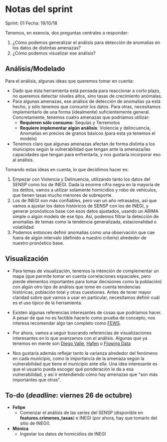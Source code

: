 # Notas del sprint
Sprint: 01
Fecha: 19/10/18

Tenemos, en esencia, dos preguntas centrales a responder:
1. ¿Cómo podemos generalizar el análisis para detección de anomalías en los datos de distintas amenazas?
2. ¿Cómo podemos visualizar ese análisis?

## Análisis/Modelado

Para el análisis, algunas ideas que queremos tomar en cuenta:
- Dado que esta herramienta está pensada para reaccionar a corto plazo, no queremos detectar niveles altos, sino tasas de crecimiento anómalas.
- Para algunas amenazas, ese análisis de detección de anomalías ya está hecho, y sólo tenemos que consumir los datos. Para otras, necesitamos implementarlo de una forma (idealmente) suficientemente general. Concretamente, tenemos cuatro amenazas que podríamos utilizar:
    - **Requieren sólo consumo**: Sequías y Terremotos
    - **Requiere implementar algún análisis**: Violencia y delincuencia, Anomalías en precios de granos básicos (para esta ya tenemos el modelo)
- Tenemos claro que algunas amenazas afectan de forma distinta a los municipios según la vulnerabilidad que tengan ante la amenaza/las capacidades que tengan para enfrentarla, y nos gustaría incorporar eso al análisis.

Tomando estas ideas en cuenta, lo que decidimos hacer es:
1. Empezar con Violencia y Delinuencia, utilizando tanto los datos del SENSP como los de INEGI. Dada la enorme cifra negra en la mayoría de los delitos, vamos a utilizar solamente homicidios y robo de vehículos, que tienen tasas mucho menores de subreporte.
2. Los de INEGI son más confiables, pero van un año retrasados, así que vamos a ajustar los datos históricos de SENSP con los de INEGI, y generar pronósticos base con esos datos ajustados, usando un ARIMA simple o algún modelo de ese tipo. Así, podemos filtrar la detección de anomalías de temas como la tendencia generalizada, estacionalidad o volatilidad.
3. Podemos entonces definir anomalías como una observación que cae fuera de algún intervalo (definido a nuestro criterio) alrededor de nuestro pronóstico base.

## Visualización

- Para temas de visualización, tenemos la intención de complementar un mapa (que permite tomar en cuenta correlaciones espaciales, pero pierde elementos importantes para tomar decisiones como la población) con algún otro tipo de análisis que tome en cuenta tendencias históricas, población total y otras cuestiones. Antes de tener mayor claridad sobre qué vamos a usar en particular, necesitamos definir cuál es el uso típico de la herramienta.

- Existen algunas referencias interesantes de cosas que podríamos hacer. A pesar de que no es factible hacerlo como prueba de concepto, nos interesa recomendar algo tan completo como [FEWS](http://fews.net).

- Por ahora, vamos a seguir buscando referencias de visualizaciones interesantes en lo que avanzamos con el análisis. Algunas que ya tenemos en mente son [Diego Valle](https://elcri.men/), [Hafen](https://github.com/hafen/geofacet) o [Flowing Data](https://flowingdata.com/category/visualization/mapping/)

- Nos gustaría además reflejar tanto la varianza alrededor del fenómeno en cada municipio, como la importancia de la amenaza según la vulnerabilidad que tiene el municipio ante ella. Una idea interesante es que el usuario pueda escoger qué ponderación le da a esa vulnerabilidad, y así ir entendiendo cómo hay amenazas que "son más importantes que otras".

## To-do (*deadline*: viernes 26 de octubre)

- **Felipe**
    - Comenzar el análisis de las series del SENSP (disponible en **features.crimenes_tasas**) e INEGI (por ahora, hay que tomarlo del sitio de INEGI).
- **Mónica**
    - Ingestar los datos de homicidios de INEGI
